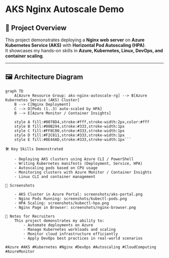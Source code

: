 # AKS Nginx Autoscale Demo

## 🚀 Project Overview
This project demonstrates deploying a **Nginx web server** on **Azure Kubernetes Service (AKS)** with **Horizontal Pod Autoscaling (HPA)**.  
It showcases my hands-on skills in **Azure, Kubernetes, Linux, DevOps, and container scaling**.

---

## 🖼 Architecture Diagram

```mermaid
graph TD
    A[Azure Resource Group: aks-nginx-autoscale-rg] --> B[Azure Kubernetes Service (AKS) Cluster]
    B --> C[Nginx Deployment]
    C --> D[Pods (1..3) auto-scaled by HPA]
    B --> E[Azure Monitor / Container Insights]

    style A fill:#0078D4,stroke:#fff,stroke-width:2px,color:#fff
    style B fill:#00B294,stroke:#333,stroke-width:1px
    style C fill:#FF8C00,stroke:#333,stroke-width:1px
    style D fill:#F2C811,stroke:#333,stroke-width:1px
    style E fill:#8E44AD,stroke:#333,stroke-width:1px```

🛠 Key Skills Demonstrated

    - Deploying AKS clusters using Azure CLI / PowerShell
    - Writing Kubernetes manifests (Deployment, Service, HPA)
    - Autoscaling pods based on CPU usage
    - Monitoring clusters with Azure Monitor / Container Insights
    - Linux CLI and container management

📸 Screenshots

    - AKS Cluster in Azure Portal: screenshots/aks-portal.png
    - Nginx Pods Running: screenshots/kubectl-pods.png
    - HPA Scaling: screenshots/kubectl-hpa.png
    - Nginx Page in Browser: screenshots/nginx-browser.png

📌 Notes for Recruiters
    This project demonstrates my ability to:
        - Automate deployments on Azure
        - Manage Kubernetes workloads and scaling
        - Monitor cloud infrastructure efficiently
        - Apply DevOps best practices in real-world scenarios

#Azure #AKS #Kubernetes #Nginx #DevOps #Autoscaling #CloudComputing #AzureMonitor